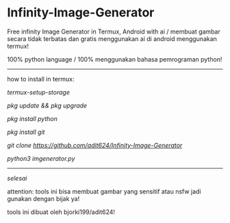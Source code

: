 # Infinity-Image-Generator
Free infinity Image Generator in Termux, Android with ai / membuat gambar secara tidak terbatas dan gratis menggunakan ai di android menggunakan termux!

100% python language / 100% menggunakan bahasa pemrograman python!

-----------------------------------------

how to install in termux:

*termux-setup-storage*

*pkg update && pkg upgrade*

*pkg install python*

*pkg install git*

*git clone https://github.com/adit624/Infinity-Image-Generator*

*python3 imgenerator.py*

-----------------------------------------

*selesai*

attention: tools ini bisa membuat gambar yang sensitif atau nsfw jadi gunakan dengan bijak ya!

tools ini dibuat oleh bjorki199/adit624!
